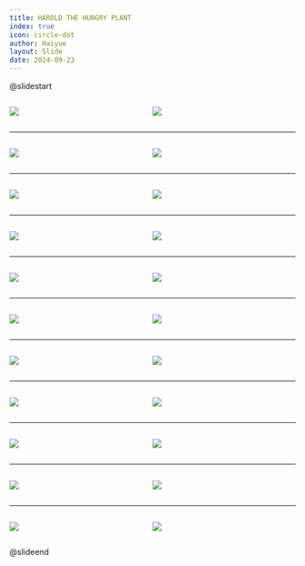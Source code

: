 ```yaml
---
title: HAROLD THE HUNGRY PLANT
index: true
icon: circle-dot
author: Haiyue
layout: Slide
date: 2024-09-23
---
```

 
@slidestart

<div style="display:flex">
<div style="flex:1">

![](/reading/english/Level-L/HAROLD%20THE%20HUNGRY%20PLANT/001.webp)
</div>
<div style="flex:1">

![](/reading/english/Level-L/HAROLD%20THE%20HUNGRY%20PLANT/002.webp)
</div>
</div>

---

<div style="display:flex">
<div style="flex:1">

![](/reading/english/Level-L/HAROLD%20THE%20HUNGRY%20PLANT/003.webp)
</div>
<div style="flex:1">

![](/reading/english/Level-L/HAROLD%20THE%20HUNGRY%20PLANT/004.webp)
</div>
</div>

---

<div style="display:flex">
<div style="flex:1">

![](/reading/english/Level-L/HAROLD%20THE%20HUNGRY%20PLANT/005.webp)
</div>
<div style="flex:1">

![](/reading/english/Level-L/HAROLD%20THE%20HUNGRY%20PLANT/006.webp)
</div>
</div>

---

<div style="display:flex">
<div style="flex:1">

![](/reading/english/Level-L/HAROLD%20THE%20HUNGRY%20PLANT/007.webp)
</div>
<div style="flex:1">

![](/reading/english/Level-L/HAROLD%20THE%20HUNGRY%20PLANT/008.webp)
</div>
</div>

---

<div style="display:flex">
<div style="flex:1">

![](/reading/english/Level-L/HAROLD%20THE%20HUNGRY%20PLANT/009.webp)
</div>
<div style="flex:1">

![](/reading/english/Level-L/HAROLD%20THE%20HUNGRY%20PLANT/010.webp)
</div>
</div>

---

<div style="display:flex">
<div style="flex:1">

![](/reading/english/Level-L/HAROLD%20THE%20HUNGRY%20PLANT/011.webp)
</div>
<div style="flex:1">

![](/reading/english/Level-L/HAROLD%20THE%20HUNGRY%20PLANT/012.webp)
</div>
</div>

---

<div style="display:flex">
<div style="flex:1">

![](/reading/english/Level-L/HAROLD%20THE%20HUNGRY%20PLANT/013.webp)
</div>
<div style="flex:1">

![](/reading/english/Level-L/HAROLD%20THE%20HUNGRY%20PLANT/014.webp)
</div>
</div>

---

<div style="display:flex">
<div style="flex:1">

![](/reading/english/Level-L/HAROLD%20THE%20HUNGRY%20PLANT/015.webp)
</div>
<div style="flex:1">

![](/reading/english/Level-L/HAROLD%20THE%20HUNGRY%20PLANT/016.webp)
</div>
</div>

---

<div style="display:flex">
<div style="flex:1">

![](/reading/english/Level-L/HAROLD%20THE%20HUNGRY%20PLANT/017.webp)
</div>
<div style="flex:1">

![](/reading/english/Level-L/HAROLD%20THE%20HUNGRY%20PLANT/018.webp)
</div>
</div>

---

<div style="display:flex">
<div style="flex:1">

![](/reading/english/Level-L/HAROLD%20THE%20HUNGRY%20PLANT/019.webp)
</div>
<div style="flex:1">

![](/reading/english/Level-L/HAROLD%20THE%20HUNGRY%20PLANT/020.webp)
</div>
</div>

---

<div style="display:flex">
<div style="flex:1">

![](/reading/english/Level-L/HAROLD%20THE%20HUNGRY%20PLANT/021.webp)
</div>
<div style="flex:1">

![](/reading/english/Level-L/HAROLD%20THE%20HUNGRY%20PLANT/022.webp)
</div>
</div>

@slideend